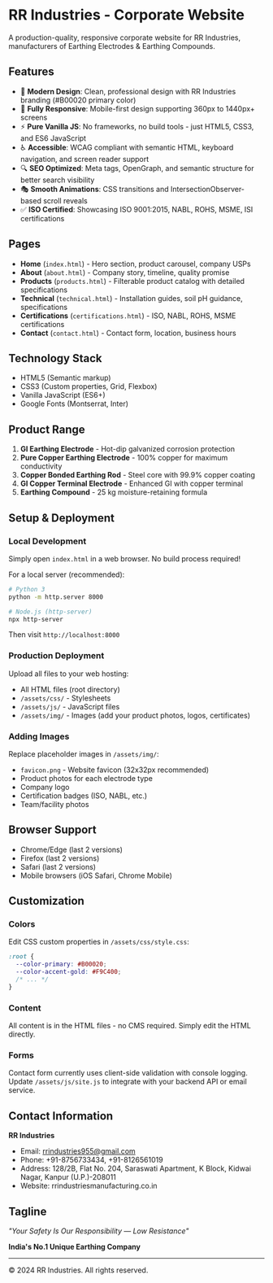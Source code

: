 # RR Industries - Corporate Website

A production-quality, responsive corporate website for RR Industries, manufacturers of Earthing Electrodes & Earthing Compounds.

## Features

- 🎨 **Modern Design**: Clean, professional design with RR Industries branding (#B00020 primary color)
- 📱 **Fully Responsive**: Mobile-first design supporting 360px to 1440px+ screens
- ⚡ **Pure Vanilla JS**: No frameworks, no build tools - just HTML5, CSS3, and ES6 JavaScript
- ♿ **Accessible**: WCAG compliant with semantic HTML, keyboard navigation, and screen reader support
- 🔍 **SEO Optimized**: Meta tags, OpenGraph, and semantic structure for better search visibility
- 🎭 **Smooth Animations**: CSS transitions and IntersectionObserver-based scroll reveals
- ✅ **ISO Certified**: Showcasing ISO 9001:2015, NABL, ROHS, MSME, ISI certifications

## Pages

- **Home** (`index.html`) - Hero section, product carousel, company USPs
- **About** (`about.html`) - Company story, timeline, quality promise
- **Products** (`products.html`) - Filterable product catalog with detailed specifications
- **Technical** (`technical.html`) - Installation guides, soil pH guidance, specifications
- **Certifications** (`certifications.html`) - ISO, NABL, ROHS, MSME certifications
- **Contact** (`contact.html`) - Contact form, location, business hours

## Technology Stack

- HTML5 (Semantic markup)
- CSS3 (Custom properties, Grid, Flexbox)
- Vanilla JavaScript (ES6+)
- Google Fonts (Montserrat, Inter)

## Product Range

1. **GI Earthing Electrode** - Hot-dip galvanized corrosion protection
2. **Pure Copper Earthing Electrode** - 100% copper for maximum conductivity
3. **Copper Bonded Earthing Rod** - Steel core with 99.9% copper coating
4. **GI Copper Terminal Electrode** - Enhanced GI with copper terminal
5. **Earthing Compound** - 25 kg moisture-retaining formula

## Setup & Deployment

### Local Development

Simply open `index.html` in a web browser. No build process required!

For a local server (recommended):
```bash
# Python 3
python -m http.server 8000

# Node.js (http-server)
npx http-server
```

Then visit `http://localhost:8000`

### Production Deployment

Upload all files to your web hosting:
- All HTML files (root directory)
- `/assets/css/` - Stylesheets
- `/assets/js/` - JavaScript files
- `/assets/img/` - Images (add your product photos, logos, certificates)

### Adding Images

Replace placeholder images in `/assets/img/`:
- `favicon.png` - Website favicon (32x32px recommended)
- Product photos for each electrode type
- Company logo
- Certification badges (ISO, NABL, etc.)
- Team/facility photos

## Browser Support

- Chrome/Edge (last 2 versions)
- Firefox (last 2 versions)
- Safari (last 2 versions)
- Mobile browsers (iOS Safari, Chrome Mobile)

## Customization

### Colors
Edit CSS custom properties in `/assets/css/style.css`:
```css
:root {
  --color-primary: #B00020;
  --color-accent-gold: #F9C400;
  /* ... */
}
```

### Content
All content is in the HTML files - no CMS required. Simply edit the HTML directly.

### Forms
Contact form currently uses client-side validation with console logging. Update `/assets/js/site.js` to integrate with your backend API or email service.

## Contact Information

**RR Industries**
- Email: rrindustries955@gmail.com
- Phone: +91-8756733434, +91-8126561019
- Address: 128/2B, Flat No. 204, Saraswati Apartment, K Block, Kidwai Nagar, Kanpur (U.P.)-208011
- Website: rrindustriesmanufacturing.co.in

## Tagline

*"Your Safety Is Our Responsibility — Low Resistance"*

**India's No.1 Unique Earthing Company**

---

© 2024 RR Industries. All rights reserved.